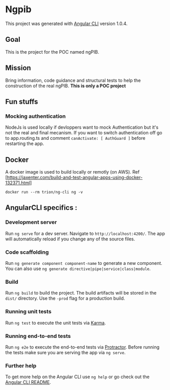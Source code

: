 # Ngpib

This project was generated with [Angular CLI](https://github.com/angular/angular-cli) version 1.0.4.

## Goal

This is the project for the POC named ngPIB.

## Mission

Bring information, code guidance and structural tests to help the construction of the real ngPIB.
__This is only a POC project__

## Fun stuffs

### Mocking authentication
NodeJs is used locally if devloppers want to mock Authentication but it's not the real and final mecanism.
If you want to switch authentication off go to app.routing.ts and comment ```canActivate: [ AuthGuard ]``` before restarting the app.

## Docker

A docker image is used to build locally or remotly (on AWS).
Ref [https://jaxenter.com/build-and-test-angular-apps-using-docker-132371.html]

```
docker run --rm trion/ng-cli ng -v
```



## AngularCLI specifics : 

### Development server

Run `ng serve` for a dev server. Navigate to `http://localhost:4200/`. The app will automatically reload if you change any of the source files.

### Code scaffolding

Run `ng generate component component-name` to generate a new component. You can also use `ng generate directive|pipe|service|class|module`.

### Build

Run `ng build` to build the project. The build artifacts will be stored in the `dist/` directory. Use the `-prod` flag for a production build.

### Running unit tests

Run `ng test` to execute the unit tests via [Karma](https://karma-runner.github.io).

### Running end-to-end tests

Run `ng e2e` to execute the end-to-end tests via [Protractor](http://www.protractortest.org/).
Before running the tests make sure you are serving the app via `ng serve`.

### Further help

To get more help on the Angular CLI use `ng help` or go check out the [Angular CLI README](https://github.com/angular/angular-cli/blob/master/README.md).
